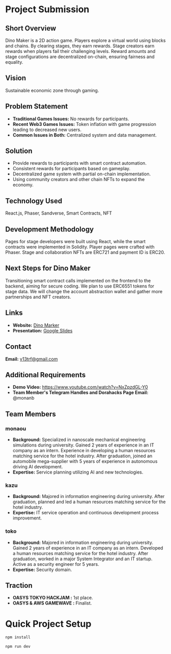 # Project Submission

## Short Overview
Dino Maker is a 2D action game. Players explore a virtual world using blocks and chains. By clearing stages, they earn rewards. Stage creators earn rewards when players fail their challenging levels. Reward amounts and stage configurations are decentralized on-chain, ensuring fairness and equality.

## Vision
Sustainable economic zone through gaming.

## Problem Statement
- **Traditional Games Issues:** No rewards for participants.
- **Recent Web3 Games Issues:** Token inflation with game progression leading to decreased new users.
- **Common Issues in Both:** Centralized system and data management.

## Solution
- Provide rewards to participants with smart contract automation.
- Consistent rewards for participants based on gameplay.
- Decentralized game system with partial on-chain implementation.
- Using community creators and other chain NFTs to expand the economy.

## Technology Used
React.js, Phaser, Sandverse, Smart Contracts, NFT

## Development Methodology
Pages for stage developers were built using React, while the smart contracts were implemented in Solidity. Player pages were crafted with Phaser. Stage and collaboration NFTs are ERC721 and payment ID is ERC20.

## Next Steps for Dino Maker
Transitioning smart contract calls implemented on the frontend to the backend, aiming for secure coding. We plan to use ERC6551 tokens for stage data. We will change the account abstraction wallet and gather more partnerships and NFT creators.

## Links
- **Website:** [Dino Marker](https://linktr.ee/dino_marker)
- **Presentation:** [Google Slides](https://docs.google.com/presentation/d/1SiTyGnj-e8cMuF_R9oPK4SxJcxqbUYNT/edit#slide=id.g25d80f779fe_1_130)

## Contact
**Email:** v13trf@gmail.com

## Additional Requirements
- **Demo Video:** https://www.youtube.com/watch?v=NxZpzdGL-Y0
- **Team Member's Telegram Handles and Dorahacks Page Email:** @monanb

## Team Members
### monaou
- **Background:** Specialized in nanoscale mechanical engineering simulations during university. Gained 2 years of experience in an IT company as an intern. Experience in developing a human resources matching service for the hotel industry. After graduation, joined an automobile mega-supplier with 5 years of experience in autonomous driving AI development.
- **Expertise:** Service planning utilizing AI and new technologies.

### kazu
- **Background:** Majored in information engineering during university. After graduation, planned and led a human resources matching service for the hotel industry.
- **Expertise:** IT service operation and continuous development process improvement.

### toko
- **Background:** Majored in information engineering during university. Gained 2 years of experience in an IT company as an intern. Developed a human resources matching service for the hotel industry. After graduation, worked in a major System Integrator and an IT startup. Active as a security engineer for 5 years.
- **Expertise:** Security domain.

## Traction
- **OASYS TOKYO HACKJAM :** 1st place.
- **OASYS & AWS GAMEWAVE :** Finalist.

# Quick Project Setup
```sh
npm install

npm run dev
```
